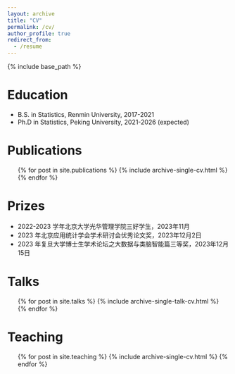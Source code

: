 ```yaml
---
layout: archive
title: "CV"
permalink: /cv/
author_profile: true
redirect_from:
  - /resume
---
```


{% include base_path %}

Education
======
* B.S. in Statistics, Renmin University, 2017-2021
* Ph.D in Statistics, Peking University, 2021-2026 (expected)

Publications
======
  <ul>{% for post in site.publications %}
    {% include archive-single-cv.html %}
  {% endfor %}</ul>

Prizes
======
- 2022-2023 学年北京大学光华管理学院三好学生，2023年11月
- 2023 年北京应用统计学会学术研讨会优秀论文奖，2023年12月2日
- 2023 年复旦大学博士生学术论坛之大数据与类脑智能篇三等奖，2023年12月15日

  
Talks
======
  <ul>{% for post in site.talks %}
    {% include archive-single-talk-cv.html %}
  {% endfor %}</ul>
  
Teaching
======
  <ul>{% for post in site.teaching %}
    {% include archive-single-cv.html %}
  {% endfor %}</ul>
  
